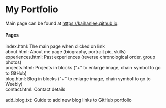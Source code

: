 # My Portfolio

Main page can be found at https://kaihanlee.github.io. 

<h4> Pages </h4>

index.html: The main page when clicked on link \
about.html: About me page (biography, portrait pic, skills) \
experiences.html: Past experiences (reverse chronological order, group photos) \
projects.html: Projects in blocks ("+" to enlarge image, chain symbol to go to GitHub) \
blog.html: Blog in blocks ("+" to enlarge image, chain symbol to go to Weebly) \
contact.html: Contact details \
 \
add_blog.txt: Guide to add new blog links to GitHub portfolio
